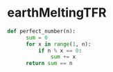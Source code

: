 # earthMeltingTFR

```python
def perfect_number(n):
      sum = 0
      for x in range(1, n):
          if n % x == 0:
              sum += x
      return sum == n
```

